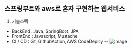 ## 스프링부트와 aws로 혼자 구현하는 웹서비스
1. 기술스택
  - BackEnd : Java, SpringBoot, JPA
  - FrontEnd : Javascript, Mustache
  - CI / CD : Git, GithubAction, AWS CodeDeploy
--
![image](https://github.com/JongSoo0919/springboot-with-aws/assets/118274698/72b4ab61-9347-4d47-925c-0713167ec801)

